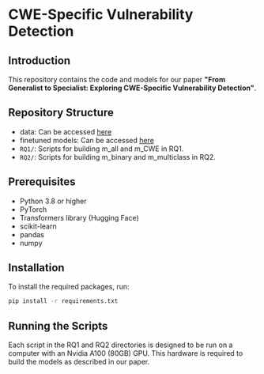 # CWE-Specific Vulnerability Detection

## Introduction
This repository contains the code and models for our paper **"From Generalist to Specialist: Exploring CWE-Specific Vulnerability Detection"**.

## Repository Structure
- data: Can be accessed [here](https://drive.google.com/drive/folders/1olK4RwMA4xSmXY8rkkL4_ZlafEb_cBGi?usp=sharing)
- finetuned models: Can be accessed [here](https://lunduniversityo365-my.sharepoint.com/:f:/g/personal/sy7821at_lu_se/EqgiqtOb6MtGoFyIwPWsdbwBSoncB9erOf7lonbuEawqmw?e=myLqIm)
- `RQ1/`: Scripts for building m_all and m_CWE in RQ1.
- `RQ2/`: Scripts for building m_binary and m_multiclass in RQ2.

## Prerequisites
- Python 3.8 or higher
- PyTorch
- Transformers library (Hugging Face)
- scikit-learn
- pandas
- numpy

## Installation
To install the required packages, run:
```bash
pip install -r requirements.txt
```

## Running the Scripts

Each script in the RQ1 and RQ2 directories is designed to be run on a computer with an Nvidia A100 (80GB) GPU. This hardware is required to build the models as described in our paper.
